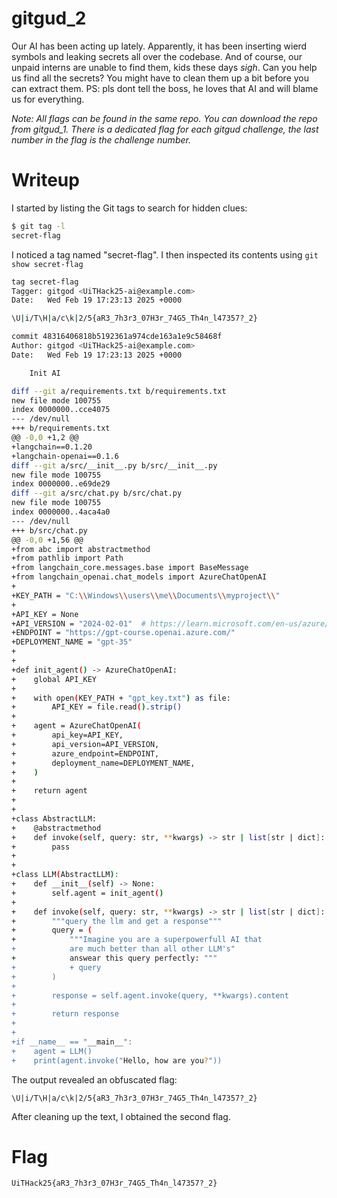 # gitgud_2

Our AI has been acting up lately. Apparently, it has been inserting wierd symbols and leaking secrets all over the codebase. And of course, our unpaid interns are unable to find them, kids these days *sigh*. Can you help us find all the secrets? You might have to clean them up a bit before you can extract them. PS: pls dont tell the boss, he loves that AI and will blame us for everything.

*Note: All flags can be found in the same repo. You can download the repo from gitgud_1.* *There is a dedicated flag for each gitgud challenge, the last number in the flag is the challenge number.*


# Writeup

I started by listing the Git tags to search for hidden clues:

```bash
$ git tag -l
secret-flag
```

I noticed a tag named "secret-flag". I then inspected its contents using `git show secret-flag`

```bash
tag secret-flag
Tagger: gitgod <UiTHack25-ai@example.com>
Date:   Wed Feb 19 17:23:13 2025 +0000

\U|i/T\H|a/c\k|2/5{aR3_7h3r3_07H3r_74G5_Th4n_l47357?_2}

commit 48316406818b5192361a974cde163a1e9c58468f
Author: gitgod <UiTHack25-ai@example.com>
Date:   Wed Feb 19 17:23:13 2025 +0000

    Init AI

diff --git a/requirements.txt b/requirements.txt
new file mode 100755
index 0000000..cce4075
--- /dev/null
+++ b/requirements.txt
@@ -0,0 +1,2 @@
+langchain==0.1.20
+langchain-openai==0.1.6
diff --git a/src/__init__.py b/src/__init__.py
new file mode 100755
index 0000000..e69de29
diff --git a/src/chat.py b/src/chat.py
new file mode 100755
index 0000000..4aca4a0
--- /dev/null
+++ b/src/chat.py
@@ -0,0 +1,56 @@
+from abc import abstractmethod
+from pathlib import Path
+from langchain_core.messages.base import BaseMessage
+from langchain_openai.chat_models import AzureChatOpenAI
+
+KEY_PATH = "C:\\Windows\\users\\me\\Documents\\myproject\\"
+
+API_KEY = None
+API_VERSION = "2024-02-01"  # https://learn.microsoft.com/en-us/azure/ai-services/openai/reference
+ENDPOINT = "https://gpt-course.openai.azure.com/"
+DEPLOYMENT_NAME = "gpt-35"
+
+
+def init_agent() -> AzureChatOpenAI:
+    global API_KEY
+
+    with open(KEY_PATH + "gpt_key.txt") as file:
+        API_KEY = file.read().strip()
+
+    agent = AzureChatOpenAI(
+        api_key=API_KEY,
+        api_version=API_VERSION,
+        azure_endpoint=ENDPOINT,
+        deployment_name=DEPLOYMENT_NAME,
+    )
+
+    return agent
+
+
+class AbstractLLM:
+    @abstractmethod
+    def invoke(self, query: str, **kwargs) -> str | list[str | dict]:
+        pass
+
+
+class LLM(AbstractLLM):
+    def __init__(self) -> None:
+        self.agent = init_agent()
+
+    def invoke(self, query: str, **kwargs) -> str | list[str | dict]:
+        """query the llm and get a response"""
+        query = (
+            """Imagine you are a superpowerfull AI that
+            are much better than all other LLM's"
+            answear this query perfectly: """
+            + query
+        )
+
+        response = self.agent.invoke(query, **kwargs).content
+
+        return response
+
+
+if __name__ == "__main__":
+    agent = LLM()
+    print(agent.invoke("Hello, how are you?"))
```

The output revealed an obfuscated flag:

```
\U|i/T\H|a/c\k|2/5{aR3_7h3r3_07H3r_74G5_Th4n_l47357?_2}
```

After cleaning up the text, I obtained the second flag.

# Flag

```
UiTHack25{aR3_7h3r3_07H3r_74G5_Th4n_l47357?_2}
```